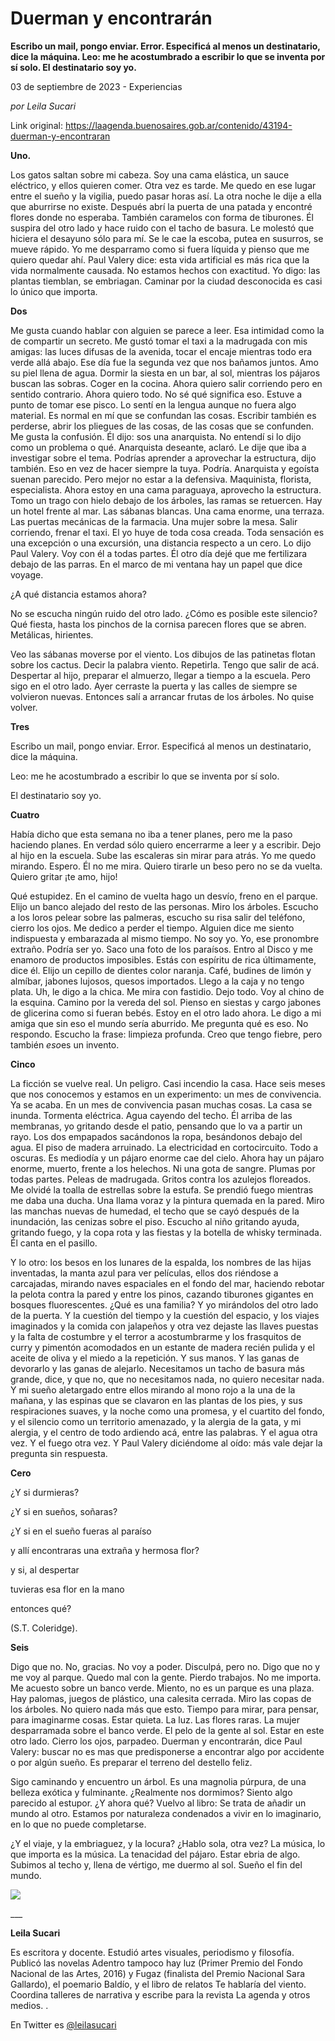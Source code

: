 # Duerman y encontrarán

**Escribo un mail, pongo enviar. Error. Especificá al menos un destinatario, dice la máquina. Leo: me he acostumbrado a escribir lo que se inventa por sí solo. El destinatario soy yo.**

03 de septiembre de 2023 - Experiencias

_por Leila Sucari_

Link original: https://laagenda.buenosaires.gob.ar/contenido/43194-duerman-y-encontraran



**Uno.**




Los gatos saltan sobre mi cabeza. Soy una cama elástica, un sauce eléctrico, y ellos quieren comer. Otra vez es tarde. Me quedo en ese lugar entre el sueño y la vigilia, puedo pasar horas así. La otra noche le dije a ella que aburrirse no existe. Después abrí la puerta de una patada y encontré flores donde no esperaba. También caramelos con forma de tiburones. Él suspira del otro lado y hace ruido con el tacho de basura. Le molestó que hiciera el desayuno sólo para mí. Se le cae la escoba, putea en susurros, se mueve rápido. Yo me desparramo como si fuera líquida y pienso que me quiero quedar ahí. Paul Valery dice: esta vida artificial es más rica que la vida normalmente causada. No estamos hechos con exactitud. Yo digo: las plantas tiemblan, se embriagan. Caminar por la ciudad desconocida es casi lo único que importa.




**Dos**




Me gusta cuando hablar con alguien se parece a leer. Esa intimidad como la de compartir un secreto. Me gustó tomar el taxi a la madrugada con mis amigas: las luces difusas de la avenida, tocar el encaje mientras todo era verde allá abajo. Ese día fue la segunda vez que nos bañamos juntos. Amo su piel llena de agua. Dormir la siesta en un bar, al sol, mientras los pájaros buscan las sobras. Coger en la cocina. Ahora quiero salir corriendo pero en sentido contrario. Ahora quiero todo. No sé qué significa eso. Estuve a punto de tomar ese pisco. Lo sentí en la lengua aunque no fuera algo material. Es normal en mí que se confundan las cosas. Escribir también es perderse, abrir los pliegues de las cosas, de las cosas que se confunden. Me gusta la confusión. Él dijo: sos una anarquista. No entendí si lo dijo como un problema o qué. Anarquista deseante, aclaró. Le dije que iba a investigar sobre el tema. Podrías aprender a aprovechar la estructura, dijo también. Eso en vez de hacer siempre la tuya. Podría. Anarquista y egoísta suenan parecido. Pero mejor no estar a la defensiva. Maquinista, florista, especialista. Ahora estoy en una cama paraguaya, aprovecho la estructura. Tomo un trago con hielo debajo de los árboles, las ramas se retuercen. Hay un hotel frente al mar. Las sábanas blancas. Una cama enorme, una terraza. Las puertas mecánicas de la farmacia. Una mujer sobre la mesa. Salir corriendo, frenar el taxi. El yo huye de toda cosa creada. Toda sensación es una excepción o una excursión, una distancia respecto a un cero. Lo dijo Paul Valery. Voy con él a todas partes. Él otro día dejé que me fertilizara debajo de las parras. En el marco de mi ventana hay un papel que dice voyage.




¿A qué distancia estamos ahora?




No se escucha ningún ruido del otro lado. ¿Cómo es posible este silencio? Qué fiesta, hasta los pinchos de la cornisa parecen flores que se abren. Metálicas, hirientes.




Veo las sábanas moverse por el viento. Los dibujos de las patinetas flotan sobre los cactus. Decir la palabra viento. Repetirla. Tengo que salir de acá. Despertar al hijo, preparar el almuerzo, llegar a tiempo a la escuela. Pero sigo en el otro lado. Ayer cerraste la puerta y las calles de siempre se volvieron nuevas. Entonces salí a arrancar frutas de los árboles. No quise volver.




**Tres**




Escribo un mail, pongo enviar. Error. Especificá al menos un destinatario, dice la máquina.




Leo: me he acostumbrado a escribir lo que se inventa por sí solo.




El destinatario soy yo.




**Cuatro**




Había dicho que esta semana no iba a tener planes, pero me la paso haciendo planes. En verdad sólo quiero encerrarme a leer y a escribir. Dejo al hijo en la escuela. Sube las escaleras sin mirar para atrás. Yo me quedo mirando. Espero. Él no me mira. Quiero tirarle un beso pero no se da vuelta. Quiero gritar ¡te amo, hijo!




Qué estupidez. En el camino de vuelta hago un desvío, freno en el parque. Elijo un banco alejado del resto de las personas. Miro los árboles. Escucho a los loros pelear sobre las palmeras, escucho su risa salir del teléfono, cierro los ojos. Me dedico a perder el tiempo. Alguien dice me siento indispuesta y embarazada al mismo tiempo. No soy yo. Yo, ese pronombre extraño. Podría ser yo. Saco una foto de los paraísos. Entro al Disco y me enamoro de productos imposibles. Estás con espíritu de rica últimamente, dice él. Elijo un cepillo de dientes color naranja. Café, budines de limón y almíbar, jabones lujosos, quesos importados. Llego a la caja y no tengo plata. Uh, le digo a la chica. Me mira con fastidio. Dejo todo. Voy al chino de la esquina. Camino por la vereda del sol. Pienso en siestas y cargo jabones de glicerina como si fueran bebés. Estoy en el otro lado ahora. Le digo a mi amiga que sin eso el mundo sería aburrido. Me pregunta qué es eso. No respondo. Escucho la frase: limpieza profunda. Creo que tengo fiebre, pero también *eso*es un invento.




**Cinco**




La ficción se vuelve real. Un peligro. Casi incendio la casa. Hace seis meses que nos conocemos y estamos en un experimento: un mes de convivencia. Ya se acaba. En un mes de convivencia pasan muchas cosas. La casa se inunda. Tormenta eléctrica. Agua cayendo del techo. Él arriba de las membranas, yo gritando desde el patio, pensando que lo va a partir un rayo. Los dos empapados sacándonos la ropa, besándonos debajo del agua. El piso de madera arruinado. La electricidad en cortocircuito. Todo a oscuras. Es mediodía y un pájaro enorme cae del cielo. Ahora hay un pájaro enorme, muerto, frente a los helechos. Ni una gota de sangre. Plumas por todas partes. Peleas de madrugada. Gritos contra los azulejos floreados. Me olvidé la toalla de estrellas sobre la estufa. Se prendió fuego mientras me daba una ducha. Una llama voraz y la pintura quemada en la pared. Miro las manchas nuevas de humedad, el techo que se cayó después de la inundación, las cenizas sobre el piso. Escucho al niño gritando ayuda, gritando fuego, y la copa rota y las fiestas y la botella de whisky terminada. Él canta en el pasillo.




Y lo otro: los besos en los lunares de la espalda, los nombres de las hijas inventadas, la manta azul para ver películas, ellos dos riéndose a carcajadas, mirando naves espaciales en el fondo del mar, haciendo rebotar la pelota contra la pared y entre los pinos, cazando tiburones gigantes en bosques fluorescentes. ¿Qué es una familia? Y yo mirándolos del otro lado de la puerta. Y la cuestión del tiempo y la cuestión del espacio, y los viajes imaginados y la comida con jalapeños y otra vez dejaste las llaves puestas y la falta de costumbre y el terror a acostumbrarme y los frasquitos de curry y pimentón acomodados en un estante de madera recién pulida y el aceite de oliva y el miedo a la repetición. Y sus manos. Y las ganas de devorarlo y las ganas de alejarlo. Necesitamos un tacho de basura más grande, dice, y que no, que no necesitamos nada, no quiero necesitar nada. Y mi sueño aletargado entre ellos mirando al mono rojo a la una de la mañana, y las espinas que se clavaron en las plantas de los pies, y sus respiraciones suaves, y la noche como una promesa, y el cuartito del fondo, y el silencio como un territorio amenazado, y la alergia de la gata, y mi alergia, y el centro de todo ardiendo acá, entre las palabras. Y el agua otra vez. Y el fuego otra vez. Y Paul Valery diciéndome al oído: más vale dejar la pregunta sin respuesta.




**Cero**




¿Y si durmieras?




¿Y si en sueños, soñaras?




¿Y si en el sueño fueras al paraíso




y allí encontraras una extraña y hermosa flor?




y si, al despertar




tuvieras esa flor en la mano




entonces qué?




(S.T. Coleridge).




**Seis**




Digo que no. No, gracias. No voy a poder. Disculpá, pero no. Digo que no y me voy al parque. Quedo mal con la gente. Pierdo trabajos. No me importa. Me acuesto sobre un banco verde. Miento, no es un parque es una plaza. Hay palomas, juegos de plástico, una calesita cerrada. Miro las copas de los árboles. No quiero nada más que esto. Tiempo para mirar, para pensar, para imaginarme cosas. Estar quieta. La luz. Las flores raras. La mujer desparramada sobre el banco verde. El pelo de la gente al sol. Estar en este otro lado. Cierro los ojos, parpadeo. Duerman y encontrarán, dice Paul Valery: buscar no es mas que predisponerse a encontrar algo por accidente o por algún sueño. Es preparar el terreno del destello feliz.




Sigo caminando y encuentro un árbol. Es una magnolia púrpura, de una belleza exótica y fulminante. ¿Realmente nos dormimos? Siento algo parecido al estupor. ¿Y ahora qué? Vuelvo al libro: Se trata de añadir un mundo al otro. Estamos por naturaleza condenados a vivir en lo imaginario, en lo que no puede completarse.




¿Y el viaje, y la embriaguez, y la locura? ¿Hablo sola, otra vez? La música, lo que importa es la música. La tenacidad del pájaro. Estar ebria de algo. Subimos al techo y, llena de vértigo, me duermo al sol. Sueño el fin del mundo.




![](https://cdn.feater.me/files/images/2636362/ddd32c54-7848-4674-b89e-5b98c6379713.jpeg)




\_\_\_




**Leila Sucari**




Es escritora y docente. Estudió artes visuales, periodismo y filosofía. Publicó las novelas Adentro tampoco hay luz (Primer Premio del Fondo Nacional de las Artes, 2016) y Fugaz (finalista del Premio Nacional Sara Gallardo), el poemario Baldío, y el libro de relatos Te hablaría del viento. Coordina talleres de narrativa y escribe para la revista La agenda y otros medios. .




En Twitter es [@leilasucari](https://twitter.com/leilasucari)




